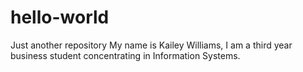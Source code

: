# hello-world
Just another repository
My name is Kailey Williams, I am a third year business student concentrating in Information Systems.
